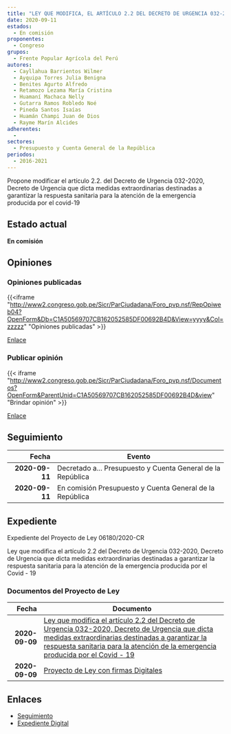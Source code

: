 ```yaml
---
title: "LEY QUE MODIFICA, EL ARTÍCULO 2.2 DEL DECRETO DE URGENCIA 032-2020, DECRETO DE URGENCIA QUE DICTA MEDIDAS EXTAORDINARIAS DESTINADAS A GARANTIZAR LA RESPUESTA SANITARIA PARA LA ATENCIÓN DE LA EMERGENCIA PRODUCIDA POR EL COVID-19"
date: 2020-09-11
estados: 
  - En comisión
proponentes: 
  - Congreso
grupos: 
  - Frente Popular Agrícola del Perú
autores: 
  - Cayllahua Barrientos Wilmer
  - Ayquipa Torres Julia Benigna
  - Benites Agurto Alfredo
  - Retamozo Lezama María Cristina
  - Huamaní Machaca Nelly
  - Gutarra Ramos Robledo Noé
  - Pineda Santos Isaías
  - Huamán Champi Juan de Dios
  - Rayme Marín Alcides
adherentes: 
  - 
sectores: 
  - Presupuesto y Cuenta General de la República
periodos: 
  - 2016-2021
---
```


Propone modificar el artículo 2.2. del Decreto de Urgencia 032-2020, Decreto de Urgencia que dicta medidas extraordinarias destinadas a garantizar la respuesta sanitaria para la atención de la emergencia producida por el covid-19


## Estado actual

**En comisión**

## Opiniones

### Opiniones publicadas

{{<iframe "http://www2.congreso.gob.pe/Sicr/ParCiudadana/Foro_pvp.nsf/RepOpiweb04?OpenForm&Db=C1A50569707CB162052585DF00692B4D&View=yyyy&Col=zzzzz" "Opiniones publicadas" >}}

[Enlace](http://www2.congreso.gob.pe/Sicr/ParCiudadana/Foro_pvp.nsf/RepOpiweb04?OpenForm&Db=C1A50569707CB162052585DF00692B4D&View=yyyy&Col=zzzzz)
### Publicar opinión

{{< iframe "http://www2.congreso.gob.pe/Sicr/ParCiudadana/Foro_pvp.nsf/Documentos?OpenForm&ParentUnid=C1A50569707CB162052585DF00692B4D&view" "Brindar opinión" >}}

[Enlace](http://www2.congreso.gob.pe/Sicr/ParCiudadana/Foro_pvp.nsf/Documentos?OpenForm&ParentUnid=C1A50569707CB162052585DF00692B4D&view)

## Seguimiento

| Fecha | Evento |
|------:|--------|
| **2020-09-11** | Decretado a... Presupuesto y Cuenta General de la República|
| **2020-09-11** | En comisión Presupuesto y Cuenta General de la República|


## Expediente

Expediente del Proyecto de Ley 06180/2020-CR

Ley que modifica el artículo 2.2 del Decreto de Urgencia 032-2020, Decreto de Urgencia que dicta medidas extraordinarias destinadas a garantizar la respuesta sanitaria para la atención de la emergencia producida por el Covid - 19


### Documentos del Proyecto de Ley

| Fecha | Documento |
|------:|--------|
| **2020-09-09** | [Ley que modifica el artículo 2.2 del Decreto de Urgencia 032-2020, Decreto de Urgencia que dicta medidas extraordinarias destinadas a garantizar la respuesta sanitaria para la atención de la emergencia producida por el Covid - 19](http://www.leyes.congreso.gob.pe/Documentos/2016_2021/Proyectos_de_Ley_y_de_Resoluciones_Legislativas/PL06180-20200909.pdf) |
| **2020-09-09** | [Proyecto de Ley con firmas Digitales](http://www.leyes.congreso.gob.pe/Documentos/2016_2021/Proyectos_de_Ley_y_de_Resoluciones_Legislativas/Proyectos_Firmas_digitales/PL06180.pdf) |

## Enlaces 

- [Seguimiento](http://www2.congreso.gob.pe/Sicr/TraDocEstProc/CLProLey2016.nsf/f7fff46988ca05b1052578e100829cc7/1b3780f56df8ef96052585df0071465e?OpenDocument)
- [Expediente Digital](http://www2.congreso.gob.pe/Sicr/TraDocEstProc/CLProLey2016.nsf/f7fff46988ca05b1052578e100829cc7/1b3780f56df8ef96052585df0071465e?OpenDocument&Click=05257FB7005EB655.eb71d0cf91d8294e05256cdf006b5706/$Body/0.1C6C)
